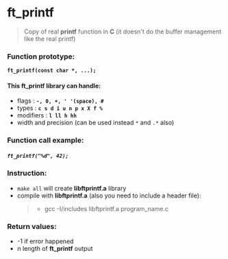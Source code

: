 # ft_printf
>Copy of real **printf** function in **C** (it doesn't do the buffer management like the real printf)

### Function prototype:
**`ft_printf(const char *, ...);`**
  
  
#### This ft_printf library can handle:
- flags : **`-, 0, +, ' '(space), #`**
- types : **`c s d i u n p x X f %`**
-  modifiers : **`l ll h hh`**
- width and precision (can be used instead `*` and `.*` also)

### Function call example:
##### `ft_printf("%d", 42);`

### Instruction:
- `make all` will create **libftprintf.a** library
- compile with **libftprintf.a** (also you need to include a header file):  
  >- gcc -I/includes libftprintf.a program_name.c

### Return values:
- -1 if error happened
- n length of **ft_printf** output
